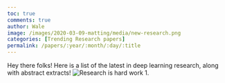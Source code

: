 ```yaml
---
toc: true
comments: true
author: Wale
image: /images/2020-03-09-matting/media/new-research.png
categories: [Trending Research papers]
permalink: /papers/:year/:month/:day/:title
---
```


Hey there folks! 
Here is a list of the latest in deep learning research, along with abstract extracts!
![Research is hard work](https://media.giphy.com/media/3oxHQr6r2x0GqGnois/giphy.gif)
1. 